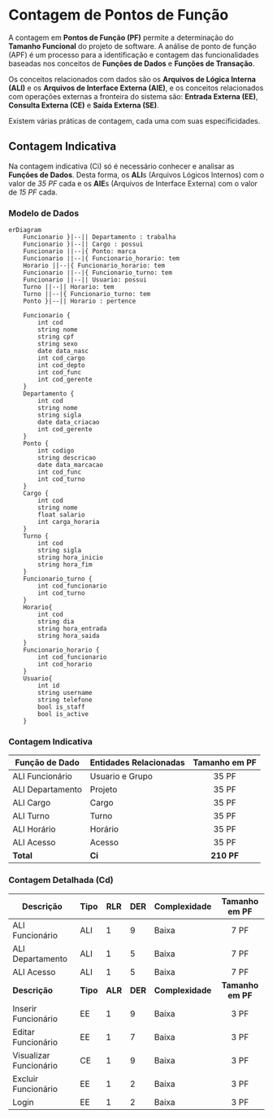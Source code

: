 # Contagem de Pontos de Função

A contagem em **Pontos de Função (PF)** permite a determinação do **Tamanho Funcional** do projeto de software.
A análise de ponto de função (APF) é um processo para a identificação e contagem das funcionalidades baseadas nos conceitos 
de **Funções de Dados** e **Funções de Transação**. 

Os conceitos relacionados com dados são os **Arquivos de Lógica Interna (ALI)** e os **Arquivos de Interface Externa (AIE)**, 
e os conceitos relacionados com operações externas a fronteira do sistema são: 
**Entrada Externa (EE)**, **Consulta Externa (CE)** e **Saída Externa (SE)**.

Existem várias práticas de contagem, cada uma com suas especificidades.

## Contagem Indicativa

Na contagem indicativa (Ci) só é necessário conhecer e analisar as **Funções de Dados**. Desta forma, 
os **ALI**s (Arquivos Lógicos Internos) com o valor de *35 PF* cada e os **AIE**s (Arquivos de Interface Externa) com o valor de *15 PF* cada.

### Modelo de Dados 

```mermaid
erDiagram
    Funcionario }|--|| Departamento : trabalha
    Funcionario }|--|| Cargo : possui
    Funcionario ||--|{ Ponto: marca
    Funcionario ||--|{ Funcionario_horario: tem
    Horario ||--|{ Funcionario_horario: tem
    Funcionario ||--|{ Funcionario_turno: tem
    Funcionario ||--|| Usuario: possui
    Turno ||--|| Horario: tem
    Turno ||--|{ Funcionario_turno: tem
    Ponto }|--|| Horario : pertence
    
    Funcionario {
        int cod
        string nome
        string cpf
        string sexo
        date data_nasc
        int cod_cargo     
        int cod_depto 
        int cod_func
        int cod_gerente
    }
    Departamento {
        int cod
        string nome
        string sigla
        date data_criacao
        int cod_gerente
    }
    Ponto {
        int codigo
        string descricao
        date data_marcacao
        int cod_func
        int cod_turno
    }
    Cargo {
        int cod
        string nome
        float salario
        int carga_horaria
    }
    Turno {
        int cod
        string sigla
        string hora_inicio
        string hora_fim
    }
    Funcionario_turno {
        int cod_funcionario
        int cod_turno
    }
    Horario{
        int cod
        string dia
        string hora_entrada
        string hora_saida
    }
    Funcionario_horario {
        int cod_funcionario
        int cod_horario
    }
    Usuario{
        int id
        string username
        string telefone
        bool is_staff
        bool is_active
    }
```

### Contagem Indicativa

| Função de Dado   | Entidades Relacionadas | Tamanho em PF |
| ---------------  | ---------------------- | :-----------: |
| ALI Funcionário  | Usuario e Grupo        | 35 PF         |
| ALI Departamento | Projeto                | 35 PF         |
| ALI Cargo        | Cargo                  | 35 PF         |
| ALI Turno        | Turno                  | 35 PF         |
| ALI Horário      | Horário                | 35 PF         |
| ALI Acesso       | Acesso                 | 35 PF         |
| **Total**        | **Ci**                 | **210 PF**    |

### Contagem Detalhada (Cd)

|     Descrição      |   Tipo   |   RLR   |   DER   |   Complexidade   |   Tamanho em PF   |
| ------------------ | -------- | ------- | ------- | ---------------- | :---------------: |
|  ALI Funcionário   |   ALI    |    1    |    9    |       Baixa      | 7 PF              |
|  ALI Departamento  |   ALI    |    1    |    5    |       Baixa      | 7 PF              |
|  ALI Acesso        |   ALI    |    1    |    5    |       Baixa      | 7 PF              |
|  **Descrição**     | **Tipo** | **ALR** | **DER** | **Complexidade** | **Tamanho em PF** |
|  Inserir Funcionário     |    EE    |    1    |    9    |      Baixa       | 3 PF              |
|  Editar Funcionário      |    EE    |    1    |    7    |      Baixa       | 3 PF              |
|  Visualizar Funcionário  |    CE    |    1    |    9    |      Baixa       | 3 PF              |
|  Excluir Funcionário     |    EE    |    1    |    2    |      Baixa       | 3 PF              |
|  Login                   |    EE    |    1    |    2    |      Baixa       | 3 PF              |



